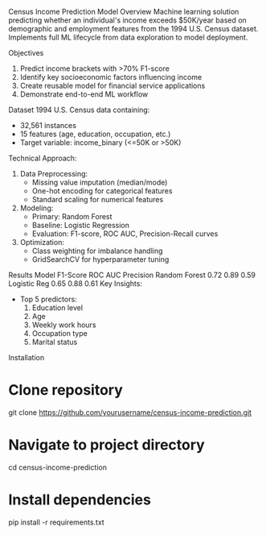Census Income Prediction Model
Overview
Machine learning solution predicting whether an individual's income exceeds $50K/year based on demographic and employment features from the 1994 U.S. Census dataset. Implements full ML lifecycle from data exploration to model deployment.

Objectives
1. Predict income brackets with >70% F1-score
2. Identify key socioeconomic factors influencing income
3. Create reusable model for financial service applications
4. Demonstrate end-to-end ML workflow

Dataset
1994 U.S. Census data containing:
- 32,561 instances
- 15 features (age, education, occupation, etc.)
- Target variable: income_binary (<=50K or >50K)

Technical Approach:
1. Data Preprocessing:
   - Missing value imputation (median/mode)
   - One-hot encoding for categorical features
   - Standard scaling for numerical features
2. Modeling:
   - Primary: Random Forest
   - Baseline: Logistic Regression
   - Evaluation: F1-score, ROC AUC, Precision-Recall curves
3. Optimization:
   - Class weighting for imbalance handling
   - GridSearchCV for hyperparameter tuning

Results
Model	          F1-Score	 ROC AUC	  Precision
Random Forest	  0.72	     0.89	    0.59
Logistic Reg	  0.65	     0.88	    0.61
Key Insights:

- Top 5 predictors:
  1. Education level
  2. Age
  3. Weekly work hours
  4. Occupation type
  5. Marital status

Installation
# Clone repository
git clone https://github.com/yourusername/census-income-prediction.git

# Navigate to project directory
cd census-income-prediction

# Install dependencies
pip install -r requirements.txt

